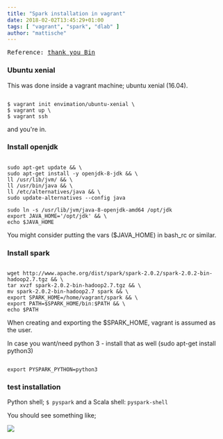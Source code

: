 ```yaml
---
title: "Spark installation in vagrant"
date: 2018-02-02T13:45:29+01:00
tags: [ "vagrant", "spark", "dlab" ]
author: "mattische"
---
```




<pre>
Reference: <a href="http://dmml.nu/spark-install]">thank you Bin</a>
</pre>

### Ubuntu xenial
This was done inside a vagrant machine; ubuntu xenial (16.04).

<code>
$ vagrant init envimation/ubuntu-xenial \
$ vagrant up \
$ vagrant ssh
</code>

and you're in.


### Install openjdk

<code class="bash">
sudo apt-get update && \
sudo apt-get install -y openjdk-8-jdk && \
ll /usr/lib/jvm/ && \
ll /usr/bin/java && \
ll /etc/alternatives/java && \
sudo update-alternatives --config java
</code>


<code class="bash">
sudo ln -s /usr/lib/jvm/java-8-openjdk-amd64 /opt/jdk
export JAVA_HOME='/opt/jdk' && \
echo $JAVA_HOME
</code>

You might consider putting the vars ($JAVA_HOME) in bash_rc or similar.


### Install spark

<code class="bash">
wget http://www.apache.org/dist/spark/spark-2.0.2/spark-2.0.2-bin-hadoop2.7.tgz && \
tar xvzf spark-2.0.2-bin-hadoop2.7.tgz && \
mv spark-2.0.2-bin-hadoop2.7 spark && \
export SPARK_HOME=/home/vagrant/spark && \
export PATH=$SPARK_HOME/bin:$PATH && \
echo $PATH
</code>


When creating and exporting the $SPARK_HOME, vagrant is assumed as the user.


In case you want/need python 3 - install that as well (sudo apt-get install python3)

<code class="bash">
export PYSPARK_PYTHON=python3
</code>


### test installation
Python shell; <code>$ pyspark</code> and a Scala shell: <code>pyspark-shell</code>

You should see something like;

<img src="blog/static/img/spark.PNG" />

